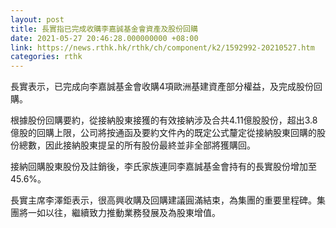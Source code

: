 ```yaml
---
layout: post
title: 長實指已完成收購李嘉誠基金會資產及股份回購
date: 2021-05-27 20:46:28.000000000 +08:00
link: https://news.rthk.hk/rthk/ch/component/k2/1592992-20210527.htm
categories: rthk
---
```


長實表示，已完成向李嘉誠基金會收購4項歐洲基建資產部分權益，及完成股份回購。

根據股份回購要約，從接納股東接獲的有效接納涉及合共4.11億股股份，超出3.8億股的回購上限，公司將按通函及要約文件內的既定公式釐定從接納股東回購的股份總數，因此接納股東提呈的所有股份最終並非全部將獲購回。

接納回購股東股份及註銷後，李氏家族連同李嘉誠基金會持有的長實股份增加至45.6%。

長實主席李澤鉅表示，很高興收購及回購建議圓滿結束，為集團的重要里程碑。集團將一如以往，繼續致力推動業務發展及為股東增值。
